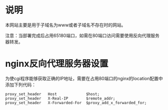 # 说明

本网站主要是用于子域名为www或者子域名不存在时的网站。

注意：当部署完成后占用65180端口，如需在80端口访问需要使用反向代理服务器转发。

# nginx反向代理服务器设置

为使cgi程序能够获取正确的IP地址，需要在占用80端口的nginx的location配置中添加下列代码：

```nginx
proxy_set_header   Host             $host;
proxy_set_header   X-Real-IP        $remote_addr;
proxy_set_header   X-Forwarded-For  $proxy_add_x_forwarded_for;

```

